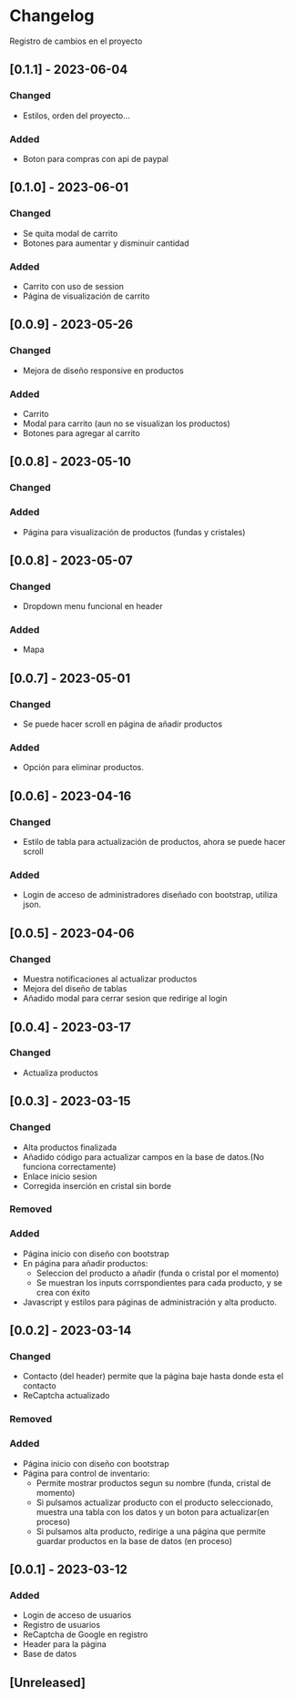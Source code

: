# Changelog
Registro de cambios en el proyecto

## [0.1.1] - 2023-06-04
### Changed
- Estilos, orden del proyecto...
### Added
- Boton para compras con api de paypal

## [0.1.0] - 2023-06-01
### Changed
- Se quita modal de carrito
- Botones para aumentar y disminuir cantidad
### Added
- Carrito con uso de session
- Página de visualización de carrito

## [0.0.9] - 2023-05-26
### Changed
- Mejora de diseño responsive en productos
### Added
- Carrito
- Modal para carrito (aun no se visualizan los productos)
- Botones para agregar al carrito

## [0.0.8] - 2023-05-10
### Changed

### Added
- Página para visualización de productos (fundas y cristales)

## [0.0.8] - 2023-05-07
### Changed
- Dropdown menu funcional en header
### Added
- Mapa

## [0.0.7] - 2023-05-01
### Changed
- Se puede hacer scroll en página de añadir productos
### Added
- Opción para eliminar productos.

## [0.0.6] - 2023-04-16
### Changed
- Estilo de tabla para actualización de productos, ahora se puede hacer scroll
### Added
- Login de acceso de administradores diseñado con bootstrap, utiliza json.

## [0.0.5] - 2023-04-06
### Changed
- Muestra notificaciones al actualizar productos
- Mejora del diseño de tablas
- Añadido modal para cerrar sesion que redirige al login

## [0.0.4] - 2023-03-17
### Changed
- Actualiza productos

## [0.0.3] - 2023-03-15
### Changed
- Alta productos finalizada
- Añadido código para actualizar campos en la base de datos.(No funciona correctamente)
- Enlace inicio sesion
- Corregida inserción en cristal sin borde

### Removed

### Added
- Página inicio con diseño con bootstrap
- En página para añadir productos:
    - Seleccion del producto a añadir (funda o cristal por el momento)
    - Se muestran los inputs corrspondientes para cada producto, y se crea con éxito
- Javascript y estilos para páginas de administración y alta producto.
## [0.0.2] - 2023-03-14
### Changed
- Contacto (del header) permite que la página baje hasta donde esta el contacto
- ReCaptcha actualizado

### Removed

### Added
- Página inicio con diseño con bootstrap
- Página para control de inventario:
    - Permite mostrar productos segun su nombre (funda, cristal de momento)
    - Si pulsamos actualizar producto con el producto seleccionado, muestra una tabla con los datos y un boton para actualizar(en proceso)
    - Si pulsamos alta producto, redirige a una página que permite guardar productos en la base de datos (en proceso)


## [0.0.1] - 2023-03-12
### Added
- Login de acceso de usuarios
- Registro de usuarios
- ReCaptcha de Google en registro
- Header para la página
- Base de datos

## [Unreleased]